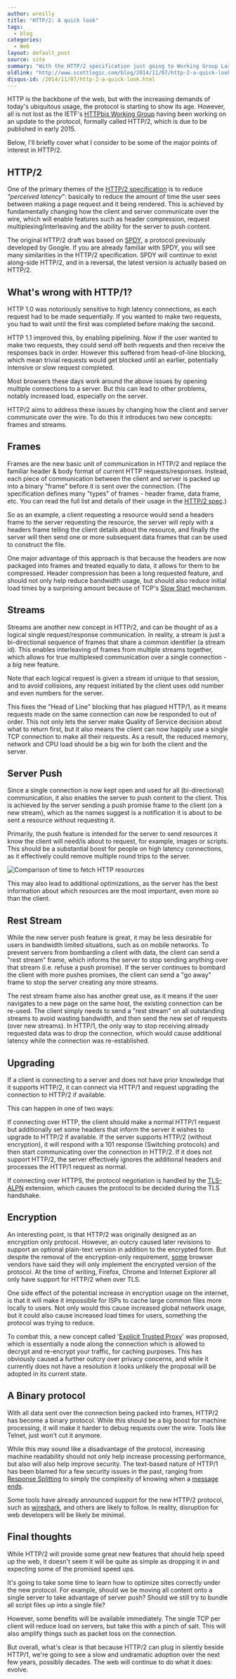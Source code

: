 ```yaml
---
author: wreilly
title: "HTTP/2: A quick look"
tags:
  - blog
categories:
  - Web
layout: default_post
source: site
summary: "With the HTTP/2 specification just going to Working Group Last Call and due for publication in early 2015, I thought now would be a good time to have a quick look at what's changing."
oldlink: "http://www.scottlogic.com/blog/2014/11/07/http-2-a-quick-look.html"
disqus-id: /2014/11/07/http-2-a-quick-look.html
---
```



HTTP is the backbone of the web, but with the increasing demands of today's
ubiquitous usage, the protocol is starting to show its age. However, all is not
lost as the IETF's [HTTPbis Working Group][1] having been working on an update
to the protocol, formally called HTTP/2, which is due to be published in early
2015.

[1]: <http://trac.tools.ietf.org/wg/httpbis/trac/wiki>

Below, I'll briefly cover what I consider to be some of the major points of
interest in HTTP/2.

HTTP/2
------

One of the primary themes of the [HTTP/2 specification][2] is to reduce
*"perceived latency*": basically to reduce the amount of time the user sees
between making a page request and it being rendered. This is achieved by
fundamentally changing how the client and server communicate over the wire,
which will enable features such as header compression, request
multiplexing/interleaving and the ability for the server to push content.

[2]: <http://http2.github.io/http2-spec/index.html>

The original HTTP/2 draft was based on [SPDY][3], a protocol previously
developed by Google. If you are already familiar with SPDY, you will see many
similarities in the HTTP/2 specification. SPDY will continue to exist along-side
HTTP/2, and in a reversal, the latest version is actually based on HTTP/2.

[3]: <http://dev.chromium.org/spdy/spdy-whitepaper>

What's wrong with HTTP/1?
-------------------------

HTTP 1.0 was notoriously sensitive to high latency connections, as each request
had to be made sequentially. If you wanted to make two requests, you had to wait
until the first was completed before making the second.

HTTP 1.1 improved this, by enabling pipelining. Now if the user wanted to make
two requests, they could send off both requests and then receive the responses
back in order. However this suffered from head-of-line blocking, which mean
trivial requests would get blocked until an earlier, potentially intensive or
slow request completed.

Most browsers these days work around the above issues by opening multiple
connections to a server. But this can lead to other problems, notably increased
load, especially on the server.

HTTP/2 aims to address these issues by changing how the client and server
communicate over the wire. To do this it introduces two new concepts: frames and
streams.

Frames
------

Frames are the new basic unit of communication in HTTP/2 and replace the
familiar header & body format of current HTTP requests/responses. Instead, each
piece of communication between the client and server is packed up into a binary
"frame" before it is sent over the connection. (The specification defines many
"types" of frames - header frame, data frame, etc. You can read the full list
and details of their usage in the [HTTP/2 spec][4].)

[4]: <http://http2.github.io/http2-spec/index.html#FrameTypes>

So as an example, a client requesting a resource would send a headers frame to
the server requesting the resource, the server will reply with a headers frame
telling the client details about the resource, and finally the server will then
send one or more subsequent data frames that can be used to construct the file.

One major advantage of this approach is that because the headers are now
packaged into frames and treated equally to data, it allows for them to be
compressed. Header compression has been a long requested feature, and should not
only help reduce bandwidth usage, but should also reduce initial load times by a
surprising amount because of TCP's [Slow Start][5] mechanism.

[5]: <https://www.igvita.com/2011/10/20/faster-web-vs-tcp-slow-start/>

Streams
-------

Streams are another new concept in HTTP/2, and can be thought of as a logical
single request/response communication. In reality, a stream is just a
bi-directional sequence of frames that share a common identifier (a stream id).
This enables interleaving of frames from multiple streams together, which allows
for true multiplexed communication over a single connection - a big new feature.

Note that each logical request is given a stream id unique to that session, and
to avoid collisions, any request initiated by the client uses odd number and
even numbers for the server.

This fixes the "Head of Line" blocking that has plagued HTTP/1, as it means
requests made on the same connection can now be responded to out of order. This
not only lets the server make Quality of Service decision about what to return
first, but it also means the client can now happily use a single TCP connection
to make all their requests. As a result, the reduced memory, network and CPU
load should be a big win for both the client and the server.

Server Push
-----------

Since a single connection is now kept open and used for all (bi-directional)
communication, it also enables the server to push content to the client. This is
achieved by the server sending a push promise frame to the client (on a new
stream), which as the names suggest is a notification it is about to be sent a
resource without requesting it.

Primarily, the push feature is intended for the server to send resources it know
the client will need/is about to request, for example, images or scripts. This
should be a substantial boost for people on high latency connections, as it
effectively could remove multiple round trips to the server.

![Comparison of time to fetch HTTP resources][6]

[6]: <{{site.github.url}}/wreilly/assets/http2/http-timing-diagram.png>

This may also lead to additional optimizations, as the server has the best
information about which resources are the most important, even more so than the
client.

Rest Stream
-----------

While the new server push feature is great, it may be less desirable for users
in bandwidth limited situations, such as on mobile networks. To prevent servers
from bombarding a client with data, the client can send a "rest stream" frame,
which informs the server to stop sending anything over that stream (i.e. refuse
a push promise). If the server continues to bombard the client with more pushes
promises, the client can send a "go away" frame to stop the server creating any
more streams.

The rest stream frame also has another great use, as it means if the user
navigates to a new page on the same host, the existing connection can be
re-used. The client simply needs to send a "rest stream" on all outstanding
streams to avoid wasting bandwidth, and then send the new set of requests (over
new streams). In HTTP/1, the only way to stop receiving already requested data
was to drop the connection, which would cause additional latency while the
connection was re-established.

Upgrading
---------

If a client is connecting to a server and does not have prior knowledge that it
supports HTTP/2, it can connect via HTTP/1 and request upgrading the connection
to HTTP/2 if available.

This can happen in one of two ways:

If connecting over HTTP, the client should make a normal HTTP/1 request but
additionally set some headers that inform the server it wishes to upgrade to
HTTP/2 if available. If the server supports HTTP/2 (without encryption), it will
respond with a 101 response (Switching protocols) and then start communicating
over the connection in HTTP/2. If it does not support HTTP/2, the server
effectively ignores the additional headers and processes the HTTP/1 request as
normal.

If connecting over HTTPS, the protocol negotiation is handled by the
[TLS-ALPN][7] extension, which causes the protocol to be decided during the TLS
handshake.

[7]: <http://tools.ietf.org/html/rfc7301>

Encryption
----------

An interesting point, is that HTTP/2 was originally designed as an encryption
only protocol. However, an outcry caused later revisions to support an optional
plain-text version in addition to the encrypted form. But despite the removal of
the encryption-only requirement, [some][8] browser vendors have said they will
only implement the encrypted version of the protocol. At the time of writing,
Firefox, Chrome and Internet Explorer all only have support for HTTP/2 when over
TLS.

[8]: <https://wiki.mozilla.org/Networking/http2>

One side effect of the potential increase in encryption usage on the internet,
is that it will make it impossible for ISPs to cache large common files more
locally to users. Not only would this cause increased global network usage, but
it could also cause increased load times for users, something the protocol was
trying to reduce.

To combat this, a new concept called '[Explicit Trusted Proxy][9]' was proposed,
which is essentially a node along the connection which is allowed to decrypt and
re-encrypt your traffic, for caching purposes. This has obviously caused a
further outcry over privacy concerns, and while it currently does not have a
resolution it looks unlikely the proposal will be adopted in its current state.

[9]: <http://tools.ietf.org/html/draft-loreto-httpbis-trusted-proxy20-01>

A Binary protocol
-----------------

With all data sent over the connection being packed into frames, HTTP/2 has
become a binary protocol. While this should be a big boost for machine
processing, it will make it harder to debug requests over the wire. Tools like
Telnet, just won't cut it anymore.

While this may sound like a disadvantage of the protocol, increasing machine
readability should not only help increase processing performance, but also will
also help improve security. The text-based nature of HTTP/1 has been blamed for
a few security issues in the past, ranging from [Response Splitting][10] to
simply the complexity of knowing when a [message][11] [ends][12].

[10]: <https://www.owasp.org/index.php/HTTP_Response_Splitting>

[11]: <http://tools.ietf.org/html/draft-ietf-httpbis-p1-messaging-25\#section-3.3.3>

[12]: <http://www.w3.org/Protocols/rfc2616/rfc2616-sec4.html#sec4.4>

Some tools have already announced support for the new HTTP/2 protocol, such as
[wireshark][13], and others are likely to follow. In reality, disruption for web
developers will be likely be minimal.

[13]: <https://bugs.wireshark.org/bugzilla/show_bug.cgi?id=9042>

Final thoughts
--------------

While HTTP/2 will provide some great new features that should help speed up the
web, it doesn't seem it will be quite as simple as dropping it in and expecting
some of the promised speed ups.

It's going to take some time to learn how to optimize sites correctly under the
new protocol. For example, should we be moving all content onto a single server
to take advantage of server push? Should we still try to bundle all script files
up into a single file?

However, some benefits will be available immediately. The single TCP per client
will reduce load on servers, but take this with a pinch of salt. This will
also amplify things such as packet loss on the connection.

But overall, what's clear is that because HTTP/2 can plug in silently beside
HTTP/1, we're going to see a slow and undramatic adoption over the next few
years, possibly decades. The web will continue to do what it does: evolve.
























